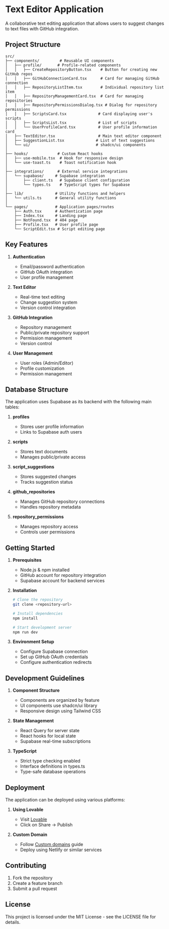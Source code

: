 # Text Editor Application

A collaborative text editing application that allows users to suggest changes to text files with GitHub integration.

## Project Structure

```
src/
├── components/         # Reusable UI components
│   ├── profile/       # Profile-related components
│   │   ├── CreateRepositoryButton.tsx    # Button for creating new GitHub repos
│   │   ├── GitHubConnectionCard.tsx      # Card for managing GitHub connection
│   │   ├── RepositoryListItem.tsx        # Individual repository list item
│   │   ├── RepositoryManagementCard.tsx  # Card for managing repositories
│   │   ├── RepositoryPermissionsDialog.tsx # Dialog for repository permissions
│   │   ├── ScriptsCard.tsx              # Card displaying user's scripts
│   │   ├── ScriptsList.tsx              # List of scripts
│   │   └── UserProfileCard.tsx          # User profile information card
│   ├── TextEditor.tsx                   # Main text editor component
│   ├── SuggestionList.tsx              # List of text suggestions
│   └── ui/                             # shadcn/ui components
│
├── hooks/             # Custom React hooks
│   ├── use-mobile.tsx  # Hook for responsive design
│   └── use-toast.ts    # Toast notification hook
│
├── integrations/      # External service integrations
│   └── supabase/     # Supabase integration
│       ├── client.ts   # Supabase client configuration
│       └── types.ts    # TypeScript types for Supabase
│
├── lib/              # Utility functions and helpers
│   └── utils.ts      # General utility functions
│
└── pages/            # Application pages/routes
    ├── Auth.tsx      # Authentication page
    ├── Index.tsx     # Landing page
    ├── NotFound.tsx  # 404 page
    ├── Profile.tsx   # User profile page
    └── ScriptEdit.tsx # Script editing page

```

## Key Features

1. **Authentication**
   - Email/password authentication
   - GitHub OAuth integration
   - User profile management

2. **Text Editor**
   - Real-time text editing
   - Change suggestion system
   - Version control integration

3. **GitHub Integration**
   - Repository management
   - Public/private repository support
   - Permission management
   - Version control

4. **User Management**
   - User roles (Admin/Editor)
   - Profile customization
   - Permission management

## Database Structure

The application uses Supabase as its backend with the following main tables:

1. **profiles**
   - Stores user profile information
   - Links to Supabase auth users

2. **scripts**
   - Stores text documents
   - Manages public/private access

3. **script_suggestions**
   - Stores suggested changes
   - Tracks suggestion status

4. **github_repositories**
   - Manages GitHub repository connections
   - Handles repository metadata

5. **repository_permissions**
   - Manages repository access
   - Controls user permissions

## Getting Started

1. **Prerequisites**
   - Node.js & npm installed
   - GitHub account for repository integration
   - Supabase account for backend services

2. **Installation**
   ```bash
   # Clone the repository
   git clone <repository-url>

   # Install dependencies
   npm install

   # Start development server
   npm run dev
   ```

3. **Environment Setup**
   - Configure Supabase connection
   - Set up GitHub OAuth credentials
   - Configure authentication redirects

## Development Guidelines

1. **Component Structure**
   - Components are organized by feature
   - UI components use shadcn/ui library
   - Responsive design using Tailwind CSS

2. **State Management**
   - React Query for server state
   - React hooks for local state
   - Supabase real-time subscriptions

3. **TypeScript**
   - Strict type checking enabled
   - Interface definitions in types.ts
   - Type-safe database operations

## Deployment

The application can be deployed using various platforms:

1. **Using Lovable**
   - Visit [Lovable](https://lovable.dev/projects/fab83bae-3d08-42a4-a02c-820241046a96)
   - Click on Share -> Publish

2. **Custom Domain**
   - Follow [Custom domains](https://docs.lovable.dev/tips-tricks/custom-domain/) guide
   - Deploy using Netlify or similar services

## Contributing

1. Fork the repository
2. Create a feature branch
3. Submit a pull request

## License

This project is licensed under the MIT License - see the LICENSE file for details.